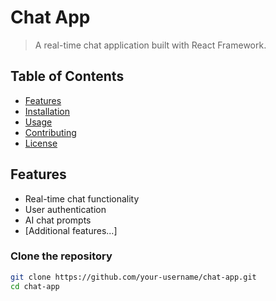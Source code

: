 # Chat App

> A real-time chat application built with React Framework.

## Table of Contents

- [Features](#features)
- [Installation](#installation)
- [Usage](#usage)
- [Contributing](#contributing)
- [License](#license)

## Features

- Real-time chat functionality
- User authentication
- AI chat prompts
- [Additional features...]

### Clone the repository

```bash
git clone https://github.com/your-username/chat-app.git
cd chat-app
